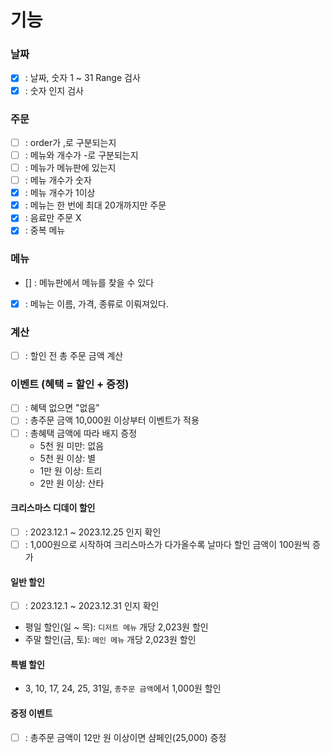 # 기능

### 날짜
- [x] : 날짜, 숫자 1 ~ 31 Range 검사
- [x] : 숫자 인지 검사
### 주문
- [ ] : order가 ,로 구분되는지
- [ ] : 메뉴와 개수가 -로 구분되는지
- [ ] : 메뉴가 메뉴판에 있는지
- [ ] : 메뉴 개수가 숫자
- [x] : 메뉴 개수가 1이상
- [x] : 메뉴는 한 번에 최대 20개까지만 주문
- [x] : 음료만 주문 X
- [x] : 중복 메뉴
### 메뉴
- [] : 메뉴판에서 메뉴를 찾을 수 있다
- [x] : 메뉴는 이름, 가격, 종류로 이뤄져있다.

### 계산

- [ ] : 할인 전 총 주문 금액 계산

### 이벤트 (혜택 = 할인 + 증정)
- [ ] : 혜택 없으면 "없음"
- [ ] : 총주문 금액 10,000원 이상부터 이벤트가 적용
- [ ] : 총혜택 금액에 따라 배지 증정
    - 5천 원 미만: 없음 
    - 5천 원 이상: 별
    - 1만 원 이상: 트리
    - 2만 원 이상: 산타

#### 크리스마스 디데이 할인
- [ ] : 2023.12.1 ~ 2023.12.25 인지 확인
- [ ] : 1,000원으로 시작하여 크리스마스가 다가올수록 날마다 할인 금액이 100원씩 증가

#### 일반 할인
- [ ] : 2023.12.1 ~ 2023.12.31 인지 확인
- 평일 할인(일 ~ 목): `디저트 메뉴` 개당 2,023원 할인
- 주말 할인(금, 토): `메인 메뉴` 개당 2,023원 할인

#### 특별 할인
- 3, 10, 17, 24, 25, 31일, `총주문 금액`에서 1,000원 할인

#### 증정 이벤트
- [ ] : 총주문 금액이 12만 원 이상이면 샴페인(25,000) 증정